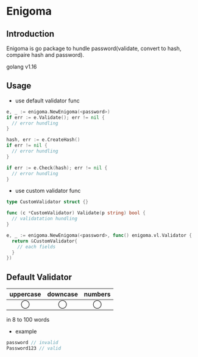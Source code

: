 # Enigoma
## Introduction
Enigoma is go package to hundle password(validate, convert to hash, compaire hash and password).

golang v1.16

## Usage
* use default validator func
```go
e, _ := enigoma.NewEnigoma(<password>)
if err := e.Validate(); err != nil {
  // error hundling
}

hash, err := e.CreateHash()
if err != nil {
  // error hundling
}

if err := e.Check(hash); err != nil {
  // error hundling
}
```
* use custom validator func
```go
type CustomValidator struct {}

func (c *CustomValidator) Validate(p string) bool {
  // validatation hundling
}

e, _ := enigoma.NewEnigoma(<password>, func() enigoma.vl.Validator {
  return &CustomValidator{
    // each fields
  }
})
```

## Default Validator

|  uppercase  |  downcase  |  numbers  |
| :---------: | :---------:| :--------:|
|      ◯      |     ◯      |     ◯     |

in 8 to 100 words

* example
```go
password // invalid
Password123 // valid
```

